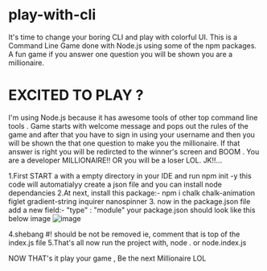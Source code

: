 # play-with-cli
It's time to change your boring CLI and play with colorful UI. This is a Command Line Game done with Node.js using some of the npm packages. A fun game if you answer one question you will be shown you are a millionaire.

# EXCITED TO PLAY ?
I'm using Node.js because it has awesome tools of other top command line tools .
Game starts with welcome message and pops out the rules of the game and after that you have to sign in using your username and then you will be shown the that one question to make you the millionaire. If that answer is right you will be redircted to the winner's screen and BOOM . You are a developer MILLIONAIRE!! OR you will be a loser LOL. JK!!...

1.First START a with a empty directory in your IDE and run npm init -y this code will automatialyy create a json file and you can install node dependancies
2.At next, install this package:-  npm i chalk chalk-animation figlet gradient-string inquirer nanospinner
3. now in the package.json file add a new field:- "type" : "module"
your package.json should look like this below image
![image](https://user-images.githubusercontent.com/105366317/231995948-eed820c2-4955-462a-ae1e-a647192b621c.png)

4.shebang #! should be not be removed ie, comment that is top of the index.js file
5.That's all now run the project with, node . 
or node.index.js 

NOW THAT's it play your game , Be the next Millionaire LOL



